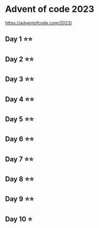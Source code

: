 # Advent of code 2023

https://adventofcode.com/2023/

## Day 1 ⭐️⭐️
## Day 2 ⭐️⭐️
## Day 3 ⭐️⭐️
## Day 4 ⭐️⭐️
## Day 5 ⭐️⭐️
## Day 6 ⭐️⭐️
## Day 7 ⭐️⭐️
## Day 8 ⭐️⭐️
## Day 9 ⭐️⭐️
## Day 10 ⭐️